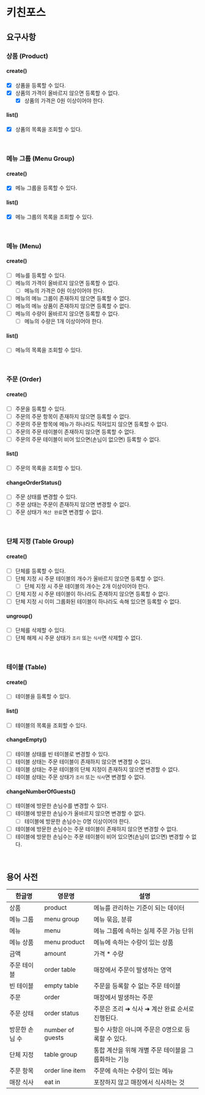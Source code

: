 # 키친포스

## 요구사항

### 상품 (Product)

#### create()
- [x] 상품을 등록할 수 있다.
- [x] 상품의 가격이 올바르지 않으면 등록할 수 없다.
  - [x] 상품의 가격은 0원 이상이어야 한다.
#### list()
- [x] 상품의 목록을 조회할 수 있다.

<br/>

### 메뉴 그룹 (Menu Group)

#### create()
- [x] 메뉴 그룹을 등록할 수 있다.
#### list()
- [x] 메뉴 그룹의 목록을 조회할 수 있다.

<br/>

### 메뉴 (Menu)

#### create()
- [ ] 메뉴를 등록할 수 있다.
- [ ] 메뉴의 가격이 올바르지 않으면 등록할 수 없다.
  - [ ] 메뉴의 가격은 0원 이상이어야 한다.
- [ ] 메뉴의 메뉴 그룹이 존재하지 않으면 등록할 수 없다.
- [ ] 메뉴의 메뉴 상품이 존재하지 않으면 등록할 수 없다.
- [ ] 메뉴의 수량이 올바르지 않으면 등록할 수 없다.
  - [ ] 메뉴의 수량은 1개 이상이어야 한다.
#### list()
- [ ] 메뉴의 목록을 조회할 수 있다.

<br/>

### 주문 (Order)

#### create()
- [ ] 주문을 등록할 수 있다.
- [ ] 주문의 주문 항목이 존재하지 않으면 등록할 수 없다.
- [ ] 주문의 주문 항목에 메뉴가 하나라도 적혀있지 않으면 등록할 수 없다.
- [ ] 주문의 주문 테이블이 존재하지 않으면 등록할 수 없다.
- [ ] 주문의 주문 테이블이 비어 있으면(손님이 없으면) 등록할 수 없다.
#### list()
- [ ] 주문의 목록을 조회할 수 있다.
#### changeOrderStatus()
- [ ] 주문 상태를 변경할 수 있다.
- [ ] 주문 상태는 주문이 존재하지 않으면 변경할 수 없다.
- [ ] 주문 상태가 `계산 완료`면 변경할 수 없다.

<br/>

### 단체 지정 (Table Group)

#### create()
- [ ] 단체를 등록할 수 있다.
- [ ] 단체 지정 시 주문 테이블의 개수가 올바르지 않으면 등록할 수 없다.
  - [ ] 단체 지정 시 주문 테이블의 개수는 2개 이상이어야 한다.
- [ ] 단체 지정 시 주문 테이블이 하나라도 존재하지 않으면 등록할 수 없다.
- [ ] 단체 지정 시 이미 그룹화된 테이블이 하나라도 속해 있으면 등록할 수 없다.
#### ungroup()
- [ ] 단체를 삭제할 수 있다.
- [ ] 단체 해제 시 주문 상태가 `조리` 또는 `식사`면 삭제할 수 없다.

<br/>

### 테이블 (Table)

#### create()
- [ ] 테이블을 등록할 수 있다.
#### list()
- [ ] 테이블의 목록을 조회할 수 있다.
#### changeEmpty()
- [ ] 테이블 상태를 빈 테이블로 변경할 수 있다.
- [ ] 테이블 상태는 주문 테이블이 존재하지 않으면 변경할 수 없다.
- [ ] 테이블 상태는 주문 테이블의 단체 지정이 존재하지 않으면 변경할 수 없다.
- [ ] 테이블 상태는 주문 상태가 `조리` 또는 `식사`면 변경할 수 없다.
#### changeNumberOfGuests()
- [ ] 테이블에 방문한 손님수를 변경할 수 있다.
- [ ] 테이블에 방문한 손님수가 올바르지 않으면 변경할 수 없다.
  - [ ] 테이블에 방문한 손님수는 0명 이상이어야 한다.
- [ ] 테이블에 방문한 손님수는 주문 테이블이 존재하지 않으면 변경할 수 없다.
- [ ] 테이블에 방문한 손님수는 주문 테이블이 비어 있으면(손님이 없으면) 변경할 수 없다.

<br/>

## 용어 사전

| 한글명 | 영문명 | 설명 |
| --- | --- | --- |
| 상품 | product | 메뉴를 관리하는 기준이 되는 데이터 |
| 메뉴 그룹 | menu group | 메뉴 묶음, 분류 |
| 메뉴 | menu | 메뉴 그룹에 속하는 실제 주문 가능 단위 |
| 메뉴 상품 | menu product | 메뉴에 속하는 수량이 있는 상품 |
| 금액 | amount | 가격 * 수량 |
| 주문 테이블 | order table | 매장에서 주문이 발생하는 영역 |
| 빈 테이블 | empty table | 주문을 등록할 수 없는 주문 테이블 |
| 주문 | order | 매장에서 발생하는 주문 |
| 주문 상태 | order status | 주문은 조리 ➜ 식사 ➜ 계산 완료 순서로 진행된다. |
| 방문한 손님 수 | number of guests | 필수 사항은 아니며 주문은 0명으로 등록할 수 있다. |
| 단체 지정 | table group | 통합 계산을 위해 개별 주문 테이블을 그룹화하는 기능 |
| 주문 항목 | order line item | 주문에 속하는 수량이 있는 메뉴 |
| 매장 식사 | eat in | 포장하지 않고 매장에서 식사하는 것 |
